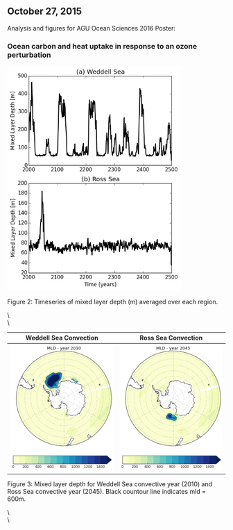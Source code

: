 ## October 27, 2015

Analysis and figures for AGU Ocean Sciences 2016 Poster: 

### Ocean carbon and heat uptake in response to an ozone perturbation


<img src="files/newCO2_control_800_weddell_ross_mld_timeseries_10272015.png" alt="alt text" width="400">

Figure 2: Timeseries of mixed layer depth (m) averaged over each region.  

\  
\  

Weddell Sea Convection | Ross Sea Convection
:-------------------------:|:-------------------------:
<img src="files/newCO2_control_800_weddell_convect_10272015.png" alt="alt text" width="300"> | <img src="files/newCO2_control_800_ross_convect_10272015.png" alt="alt text" width="300">

Figure 3: Mixed layer depth for Weddell Sea convective year (2010) and Ross Sea convective year (2045). Black countour line indicates mld = 600m.

\  
\  



